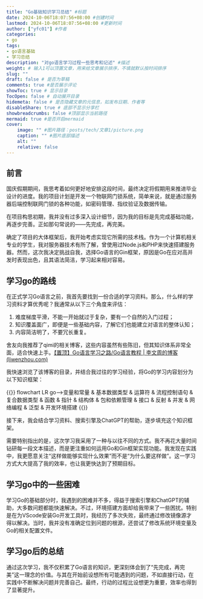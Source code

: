 ```yaml
---
title: "Go基础知识学习总结" #标题
date: 2024-10-06T18:07:56+08:00 #创建时间
lastmod: 2024-10-06T18:07:56+08:00 #更新时间
author: ["yfc01"] #作者
categories: 
- go
tags: 
- go语言基础
- 学习总结
description: "对go语言学习过程一些思考和记述" #描述
weight: # 输入1可以顶置文章，用来给文章展示排序，不填就默认按时间排序
slug: ""
draft: false # 是否为草稿
comments: true #是否展示评论
showToc: true # 显示目录
TocOpen: false # 自动展开目录
hidemeta: false # 是否隐藏文章的元信息，如发布日期、作者等
disableShare: true # 底部不显示分享栏
showbreadcrumbs: false #顶部显示当前路径
mermaid: true #是否开启mermaid
cover:
    image: "" #图片路径：posts/tech/文章1/picture.png
    caption: "" #图片底部描述
    alt: ""
    relative: false
---
```


## 前言

国庆假期期间，我思考着如何更好地安排这段时间，最终决定将假期用来推进毕业设计的进度。我的项目计划是开发一个物联网门锁系统，简单来说，就是通过服务器后端控制联网门锁的各种功能，如密码管理、指纹验证及数据传输。

在项目构思初期，我并没有过多深入设计细节，因为我的目标是先完成基础功能，再逐步完善。正如那句常说的——先完成，再完美。

确定了项目的大体框架后，我开始考虑实现它所需的技术栈。作为一个计算机相关专业的学生，我对服务器技术有所了解，曾使用过Node.js和PHP来快速搭建服务器。然而，这次我决定挑战自我，选择Go语言的Gin框架，原因是Go在应对高并发时表现出色，且其语法简洁，学习起来相对容易。

## 学习go的路线

在正式学习Go语言之前，我首先要找到一份合适的学习资料。那么，什么样的学习资料才算优秀呢？我通常从以下三个角度来评估：

1. 难度梯度平滑，不能一开始就过于复杂，要有一个自然的入门过程；
2. 知识覆盖面广，即便是一些基础内容，了解它们也能建立对语言的整体认知；
3. 内容简洁明了，不要冗长重复。

舍友向我推荐了qimi的相关博客，这些内容虽然有些陈旧，但其知识体系非常全面，适合快速上手。[【置顶】Go语言学习之路/Go语言教程 | 李文周的博客 (liwenzhou.com)](https://www.liwenzhou.com/posts/Go/golang-menu/)

我快速浏览了该博客的目录，并结合我过往的学习经验，将Go的学习内容划分为以下知识框架：

{{<mermaid>}}
flowchart LR
go-->变量和常量 & 基本数据类型 & 运算符 & 流程控制语句 & 复合数据类型 & 函数 & 指针 & 结构体 & 包和依赖管理 & 接口 & 反射 & 并发 & 网络编程 & 泛型 & 开发环境搭建
{{</mermaid>}}

接下来，我会结合学习资料、搜索引擎及ChatGPT的帮助，逐步填充这个知识框架。

需要特别指出的是，这次学习我采用了一种与以往不同的方式。我不再花大量时间钻研每一段文本描述，而是更注重如何运用Go和Gin框架实现功能。我发现在实践中，我更愿意关注“这样做能够实现什么效果”而不是“为什么要这样做”。这一学习方式大大提高了我的效率，也让我更快达到了预期目标。

## 学习go中的一些困难

学习Go的基础部分时，我遇到的困难并不多，得益于搜索引擎和ChatGPT的辅助，大多数问题都能快速解决。不过，环境搭建方面却给我带来了一些困扰。特别是在为VScode安装Go开发工具时，我经历了多次失败，最终通过修改镜像源才得以解决。当时，我并没有准确定位到问题的根源，还尝试了修改系统环境变量及Go的相关配置文件。


## 学习go后的总结

通过这次学习，我不仅积累了Go语言的知识，更深刻体会到了“先完成，再完美”这一理念的价值。与其在开始前设想所有可能遇到的问题，不如直接行动，在实践中不断解决问题并完善自己。最终，行动的过程比设想更为重要，效率也得到了显著提升。

